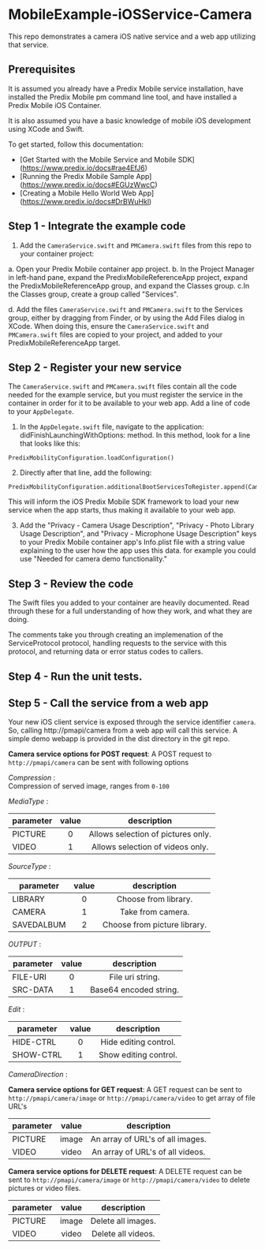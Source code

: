 # MobileExample-iOSService-Camera
This repo demonstrates a camera iOS native service and a web app utilizing that service.

## Prerequisites
It is assumed you already have a Predix Mobile service installation, have installed the Predix Mobile pm command line tool, and have installed a Predix Mobile iOS Container.

It is also assumed you have a basic knowledge of mobile iOS development using XCode and Swift.

To get started, follow this documentation:
* [Get Started with the Mobile Service and Mobile SDK] (https://www.predix.io/docs#rae4EfJ6) 
* [Running the Predix Mobile Sample App] (https://www.predix.io/docs#EGUzWwcC)
* [Creating a Mobile Hello World Web App] (https://www.predix.io/docs#DrBWuHkl) 


## Step 1 - Integrate the example code

1. Add the `CameraService.swift` and `PMCamera.swift` files from this repo to your container project:

  a. Open your Predix Mobile container app project. 
  b. In the Project Manager in left-hand pane, expand the PredixMobileReferenceApp project, expand the PredixMobileReferenceApp group, and expand the Classes group. 
  c.In the Classes group, create a group called "Services".

  d. Add the files `CameraService.swift` and `PMCamera.swift` to the Services group, either by dragging from Finder, or by using the Add Files dialog in XCode. When doing this, ensure the `CameraService.swift` and `PMCamera.swift` files are copied to your project, and added to your PredixMobileReferenceApp target.

## Step 2 - Register your new service

The `CameraService.swift` and `PMCamera.swift` files contain all the code needed for the example service, but you must register the service in the container in order for it to be available to your web app. Add a line of code to your `AppDelegate`.

1. In the `AppDelegate.swift` file, navigate to the application: didFinishLaunchingWithOptions: method. In this method, look for a line that looks like this:
```
PredixMobilityConfiguration.loadConfiguration()
```
2. Directly after that line, add the following:
```
PredixMobilityConfiguration.additionalBootServicesToRegister.append(CameraService.self)
```
This will inform the iOS Predix Mobile SDK framework to load your new service when the app starts, thus making it available to your web app.

3. Add the "Privacy - Camera Usage Description", "Privacy - Photo Library Usage Description", and "Privacy - Microphone Usage Description" keys to your Predix Mobile container app's Info.plist file with a string value explaining to the user how the app uses this data. for example you could use "Needed for camera demo functionality."


## Step 3 - Review the code

The Swift files you added to your container are heavily documented. Read through these for a full understanding of how they work, and what they are doing.

The comments take you through creating an implemenation of the ServiceProtocol protocol, handling requests to the service with this protocol, and returning data or error status codes to callers.

## Step 4 - Run the unit tests.


## Step 5 - Call the service from a web app

Your new iOS client service is exposed through the service identifier `camera`. So, calling http://pmapi/camera from a web app will call this service.
A simple demo webapp is provided in the dist directory in the git repo.

**Camera service options for POST request**:  A POST request to `http://pmapi/camera` can be sent with following options  

*Compression* :  
    Compression of served image, ranges from `0-100`  

*MediaType* :  

| parameter     | value         | description                        |  
| ------------- |:-------------:| :---------------------------------:|  
| PICTURE       | 0             | Allows selection of pictures only. |  
| VIDEO         | 1             | Allows selection of videos only.   |  


*SourceType* :  

| parameter     | value         | description                        |  
| ------------- |:-------------:| :---------------------------------:|  
| LIBRARY       | 0             | Choose from library.               |  
| CAMERA        | 1             | Take from camera.                  |  
| SAVEDALBUM    | 2             | Choose from picture library.       |  


*OUTPUT* :  

| parameter     | value         | description                        |  
| ------------- |:-------------:| :---------------------------------:|
| FILE-URI      | 0             | File uri string.                   |
| SRC-DATA      | 1             | Base64 encoded string.             |


*Edit* :  

| parameter     | value         | description                        |  
| ------------- |:-------------:| :---------------------------------:|
| HIDE-CTRL     | 0             | Hide editing control.              |
| SHOW-CTRL     | 1             | Show editing control.              |


*CameraDirection* : <TODO>  


**Camera service options for GET request**: A GET request can be sent to `http://pmapi/camera/image` or `http://pmapi/camera/video` to get array of file URL's  

| parameter     | value         | description                        |  
| ------------- |:-------------:| :---------------------------------:|
| PICTURE       | image         | An array of URL's of all images.   |
| VIDEO         | video         | An array of URL's of all videos.   |


**Camera service options for DELETE request**: A DELETE request can be sent to `http://pmapi/camera/image` or `http://pmapi/camera/video` to delete pictures or video files.  

| parameter     | value         | description                        |  
| ------------- |:-------------:| :---------------------------------:|
| PICTURE       | image         | Delete all images.                 |
| VIDEO         | video         | Delete all videos.                 |

